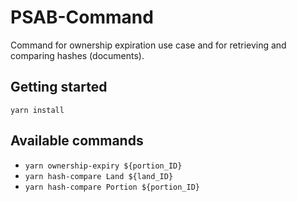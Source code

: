 # PSAB-Command

Command for ownership expiration use case and for retrieving and comparing hashes (documents).

## Getting started
`yarn install`

## Available commands
- `yarn ownership-expiry ${portion_ID}`
- `yarn hash-compare Land ${land_ID}`
- `yarn hash-compare Portion ${portion_ID}`

